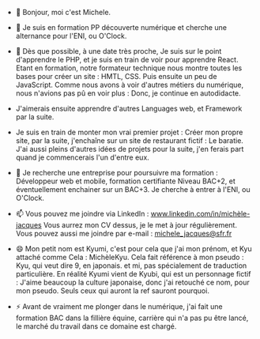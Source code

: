 - 👋 Bonjour, moi c'est Michele.
  
- 👀 Je suis en formation PP découverte numérique et cherche une alternance pour l'ENI, ou O'Clock.
- 🌱 Dès que possible, à une date très proche, Je suis sur le point d'apprendre le PHP, et je suis en train de voir pour apprendre React.
Etant en formation, notre formateur technique nous montre toutes les bases pour créer un site :
HMTL, CSS. Puis ensuite un peu de JavaScript.
Comme nous avons à voir d'autres métiers du numérique, nous n'avions pas pû en voir plus : Donc, je continue en autodidacte.
- J'aimerais ensuite apprendre d'autres Languages web, et Framework par la suite.

- Je suis en train de monter mon vrai premier projet : Créer mon propre site,
par la suite, j'enchaîne sur un site de restaurant fictif : Le baratie.
J'ai aussi pleins d'autres idées de projets pour la suite, j'en ferais part quand je commencerais l'un d'entre eux.
  
- 💞️ Je recherche une entreprise pour poursuivre ma formation : Développeur web et mobile, formation certifiante Niveau BAC+2, et éventuellement enchainer sur un BAC+3.
Je cherche à entrer à l'ENI, ou O'Clock.
- 📫 Vous pouvez me joindre via LinkedIn : www.linkedin.com/in/michèle-jacques
  Vous aurrez mon CV dessus, je le met à jour régulièrement.
  Vous pouvez aussi me joindre par e-mail : michele_jacques@sfr.fr
  
- 😄 Mon petit nom est Kyumi, c'est pour cela que j'ai mon prénom, et Kyu attaché comme Cela : MichèleKyu. 
Cela fait référence à mon pseudo : Kyu, qui veut dire 9, en japonais. et mi, pas spécialement de traduction particulière.
En réalité Kyumi vient de Kyubi, qui est un personnage fictif : J'aime beaucoup la culture japonaise, donc j'ai retouché ce nom, pour mon pseudo.
Seuls ceux qui auront la ref sauront pourquoi.

- ⚡ Avant de vraiment me plonger dans le numérique, j'ai fait une formation BAC dans la fillière équine,
carrière qui n'a pas pu être lancé, le marché du travail dans ce domaine est chargé.
